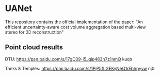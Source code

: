 # UANet

This repository contains the official implementation of the paper: "An efficient uncertainty-aware cost volume aggregation based multi-view stereo for 3D reconstruction"

 ## Point cloud results

DTU: 
https://pan.baidu.com/s/17gC09-I5_qip483h7z1nmQ 
kuqb

Tanks & Temples:
https://pan.baidu.com/s/1PjP5fLGEKyNeQ1rEbhpyvw 
nj0l
